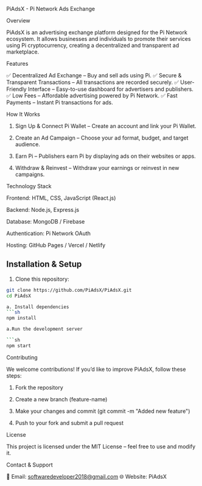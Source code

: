 PiAdsX - Pi Network Ads Exchange

Overview

PiAdsX is an advertising exchange platform designed for the Pi Network ecosystem. It allows businesses and individuals to promote their services using Pi cryptocurrency, creating a decentralized and transparent ad marketplace.

Features

✅ Decentralized Ad Exchange – Buy and sell ads using Pi.
✅ Secure & Transparent Transactions – All transactions are recorded securely.
✅ User-Friendly Interface – Easy-to-use dashboard for advertisers and publishers.
✅ Low Fees – Affordable advertising powered by Pi Network.
✅ Fast Payments – Instant Pi transactions for ads.

How It Works

1. Sign Up & Connect Pi Wallet – Create an account and link your Pi Wallet.


2. Create an Ad Campaign – Choose your ad format, budget, and target audience.


3. Earn Pi – Publishers earn Pi by displaying ads on their websites or apps.


4. Withdraw & Reinvest – Withdraw your earnings or reinvest in new campaigns.



Technology Stack

Frontend: HTML, CSS, JavaScript (React.js)

Backend: Node.js, Express.js

Database: MongoDB / Firebase

Authentication: Pi Network OAuth

Hosting: GitHub Pages / Vercel / Netlify

## Installation & Setup
1. Clone this repository:

```sh
git clone https://github.com/PiAdsX/PiAdsX.git
cd PiAdsX

a. Install dependencies
```sh
npm install

a.Run the development server

```sh
npm start
```
Contributing

We welcome contributions! If you’d like to improve PiAdsX, follow these steps:

1. Fork the repository


2. Create a new branch (feature-name)


3. Make your changes and commit (git commit -m "Added new feature")


4. Push to your fork and submit a pull request



License

This project is licensed under the MIT License – feel free to use and modify it.

Contact & Support

📧 Email: softwaredeveloper2018@gmail.com
🌐 Website: PiAdsX
